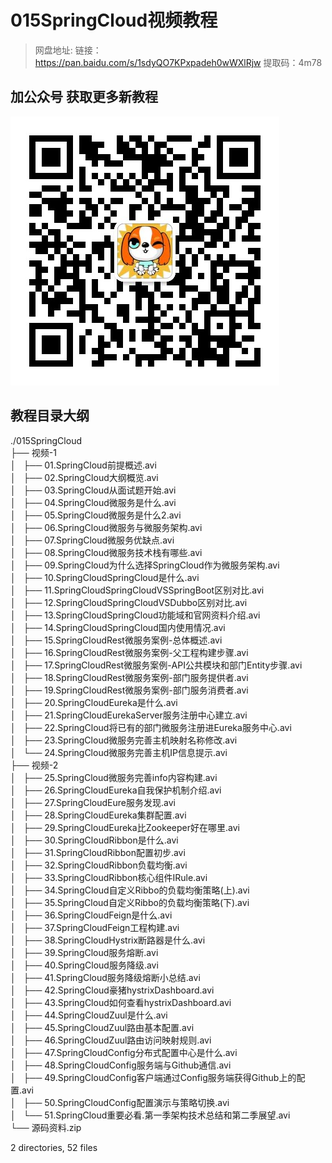 # 015SpringCloud视频教程

> 网盘地址: 链接：https://pan.baidu.com/s/1sdyQO7KPxpadeh0wWXlRjw 提取码：4m78

## 加公众号 获取更多新教程
 ![](assets/vxlogo.jpg)
## 教程目录大纲
./015SpringCloud  
├── 视频-1  
│   ├── 01.SpringCloud前提概述.avi  
│   ├── 02.SpringCloud大纲概览.avi  
│   ├── 03.SpringCloud从面试题开始.avi  
│   ├── 04.SpringCloud微服务是什么.avi  
│   ├── 05.SpringCloud微服务是什么2.avi  
│   ├── 06.SpringCloud微服务与微服务架构.avi  
│   ├── 07.SpringCloud微服务优缺点.avi  
│   ├── 08.SpringCloud微服务技术栈有哪些.avi  
│   ├── 09.SpringCloud为什么选择SpringCloud作为微服务架构.avi  
│   ├── 10.SpringCloudSpringCloud是什么.avi  
│   ├── 11.SpringCloudSpringCloudVSSpringBoot区别对比.avi  
│   ├── 12.SpringCloudSpringCloudVSDubbo区别对比.avi  
│   ├── 13.SpringCloudSpringCloud功能域和官网资料介绍.avi  
│   ├── 14.SpringCloudSpringCloud国内使用情况.avi  
│   ├── 15.SpringCloudRest微服务案例-总体概述.avi  
│   ├── 16.SpringCloudRest微服务案例-父工程构建步骤.avi  
│   ├── 17.SpringCloudRest微服务案例-API公共模块和部门Entity步骤.avi  
│   ├── 18.SpringCloudRest微服务案例-部门服务提供者.avi  
│   ├── 19.SpringCloudRest微服务案例-部门服务消费者.avi  
│   ├── 20.SpringCloudEureka是什么.avi  
│   ├── 21.SpringCloudEurekaServer服务注册中心建立.avi  
│   ├── 22.SpringCloud将已有的部门微服务注册进Eureka服务中心.avi  
│   ├── 23.SpringCloud微服务完善主机映射名称修改.avi  
│   └── 24.SpringCloud微服务完善主机IP信息提示.avi  
├── 视频-2  
│   ├── 25.SpringCloud微服务完善info内容构建.avi  
│   ├── 26.SpringCloudEureka自我保护机制介绍.avi  
│   ├── 27.SpringCloudEure服务发现.avi  
│   ├── 28.SpringCloudEureka集群配置.avi  
│   ├── 29.SpringCloudEureka比Zookeeper好在哪里.avi  
│   ├── 30.SpringCloudRibbon是什么.avi  
│   ├── 31.SpringCloudRibbon配置初步.avi  
│   ├── 32.SpringCloudRibbon负载均衡.avi  
│   ├── 33.SpringCloudRibbon核心组件IRule.avi  
│   ├── 34.SpringCloud自定义Ribbo的负载均衡策略(上).avi  
│   ├── 35.SpringCloud自定义Ribbo的负载均衡策略(下).avi  
│   ├── 36.SpringCloudFeign是什么.avi  
│   ├── 37.SpringCloudFeign工程构建.avi  
│   ├── 38.SpringCloudHystrix断路器是什么.avi  
│   ├── 39.SpringCloud服务熔断.avi  
│   ├── 40.SpringCloud服务降级.avi  
│   ├── 41.SpringCloud服务降级熔断小总结.avi  
│   ├── 42.SpringCloud豪猪hystrixDashboard.avi  
│   ├── 43.SpringCloud如何查看hystrixDashboard.avi  
│   ├── 44.SpringCloudZuul是什么.avi  
│   ├── 45.SpringCloudZuul路由基本配置.avi  
│   ├── 46.SpringCloudZuul路由访问映射规则.avi  
│   ├── 47.SpringCloudConfig分布式配置中心是什么.avi  
│   ├── 48.SpringCloudConfig服务端与Github通信.avi  
│   ├── 49.SpringCloudConfig客户端通过Config服务端获得Github上的配置.avi  
│   ├── 50.SpringCloudConfig配置演示与策略切换.avi  
│   └── 51.SpringCloud重要必看.第一季架构技术总结和第二季展望.avi  
└── 源码资料.zip  
  
2 directories, 52 files  
